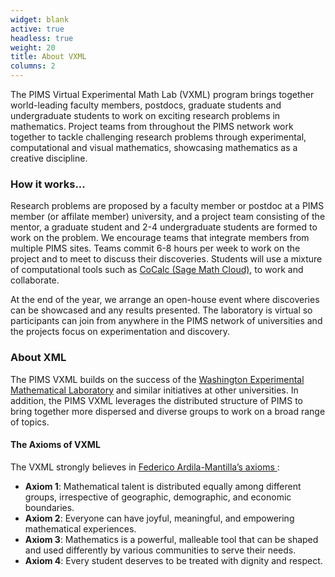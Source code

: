 ```yaml
---
widget: blank
active: true
headless: true
weight: 20
title: About VXML
columns: 2
---
```

The PIMS Virtual Experimental Math Lab (VXML) program brings together
world-leading faculty members, postdocs, graduate students and undergraduate
students to work on exciting research problems in mathematics. Project teams
from throughout the PIMS network work together to tackle challenging research
problems through experimental, computational and visual mathematics, showcasing
mathematics as a creative discipline.

### How it works...
Research problems are proposed by a faculty member or postdoc at a PIMS member
(or affilate member) university, and a project team consisting of the mentor, a
graduate student and 2-4 undergraduate students are formed to work on the
problem. We encourage teams that integrate members from multiple PIMS sites.
Teams commit 6-8 hours per week to work on the project and to meet to discuss
their discoveries. Students will use a mixture of computational tools such as
[CoCalc (Sage Math Cloud)](https://cocalc.com/), to work and collaborate.

At the end of the year, we arrange an open-house event where discoveries can be
showcased and any results presented. The laboratory is virtual so participants
can join from anywhere in the PIMS network of universities and the projects
focus on experimentation and discovery.


### About XML
The PIMS VXML builds on the success of the [Washington Experimental Mathematical
Laboratory](https://wxml.math.washington.edu) and similar initiatives at other
universities. In addition, the PIMS VXML leverages the distributed structure of
PIMS to bring together more dispersed and diverse groups to work on a broad
range of topics.

#### The Axioms of VXML
The VXML strongly believes in [Federico Ardila-Mantilla’s
axioms <i class="fa-solid fa-file-pdf"></i>](http://math.sfsu.edu/federico/Articles/noticesfinal.pdf):

  * **Axiom 1**: Mathematical talent is distributed equally among different
    groups, irrespective of geographic, demographic, and economic boundaries.
  * **Axiom 2**: Everyone can have joyful, meaningful, and empowering
    mathematical experiences.
  * **Axiom 3**: Mathematics is a powerful, malleable tool that can be shaped
    and used differently by various communities to serve their needs.
  * **Axiom 4**: Every student deserves to be treated with dignity and respect.
